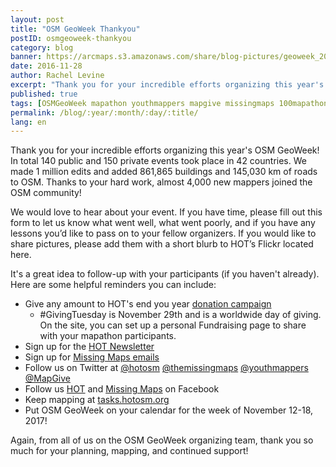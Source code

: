 ```yaml
---
layout: post
title: "OSM GeoWeek Thankyou"
postID: osmgeoweek-thankyou
category: blog
banner: https://arcmaps.s3.amazonaws.com/share/blog-pictures/geoweek_2016_ucla.jpg
date: 2016-11-28
author: Rachel Levine
excerpt: "Thank you for your incredible efforts organizing this year's OSM GeoWeek! In total 140 public and 150 private events took place in 42 countries.  We made 1 million edits and added 861,865 buildings and 145,030 km of roads to OSM. Thanks to your hard work, almost 4,000 new mappers joined the OSM community! "
published: true
tags: [OSMGeoWeek mapathon youthmappers mapgive missingmaps 100mapathons]
permalink: /blog/:year/:month/:day/:title/
lang: en
---
```


Thank you for your incredible efforts organizing this year's OSM GeoWeek! In total 140 public and 150 private events took place in 42 countries.  We made 1 million edits and added 861,865 buildings and 145,030 km of roads to OSM. Thanks to your hard work, almost 4,000 new mappers joined the OSM community!

We would love to hear about your event. If you have time, please fill out this form to let us know what went well, what went poorly, and if you have any lessons you’d like to pass on to your fellow organizers. If you would like to share pictures, please add them with a short blurb to HOT’s Flickr located here.

It's a great idea to follow-up with your participants (if you haven't already). Here are some helpful reminders you can include:

- Give any amount to HOT's end you year [donation campaign](https://donate.hotosm.org)
    - #GivingTuesday is November 29th and is a worldwide day of giving. On the site, you can set up a personal Fundraising page to share with your mapathon participants.
- Sign up for the [HOT Newsletter](http://eepurl.com/bC7JBj)
- Sign up for [Missing Maps emails](http://communicatoremail.com/F/QTwz9iBiyP0vavUEMRJ6SQ/)
- Follow us on Twitter at [@hotosm](https://twitter.com/hotosm) [@themissingmaps](https://twitter.com/themissingmaps) [@youthmappers](https://twitter.com/youthmappers) [@MapGive](https://twitter.com/MapGive)
- Follow us [HOT](https://www.facebook.com/hotosm/) and [Missing Maps](https://www.facebook.com/MissingMapsProject/) on Facebook
- Keep mapping at [tasks.hotosm.org](http://tasks.hotosm.org)
- Put OSM GeoWeek on your calendar for the week of November 12-18, 2017!

Again, from all of us on the OSM GeoWeek organizing team, thank you so much for your planning, mapping, and continued support!
